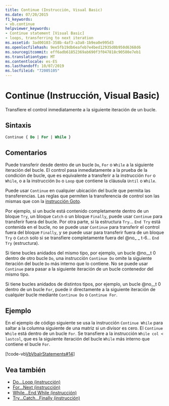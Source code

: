 ```yaml
---
title: Continue (Instrucción, Visual Basic)
ms.date: 07/20/2015
f1_keywords:
- vb.continue
helpviewer_keywords:
- Continue statement [Visual Basic]
- loops, transferring to next iteration
ms.assetid: 3ad00103-358b-4af3-a3a8-1b9ea0e995d3
ms.openlocfilehash: 9ee5fb19db6eafeb7e4bed12935d0b950d6368d6
ms.sourcegitcommit: eff6adb61852369ab690f3f047818c90580e7eb1
ms.translationtype: MT
ms.contentlocale: es-ES
ms.lasthandoff: 10/07/2019
ms.locfileid: "72005105"
---
```

# <a name="continue-statement-visual-basic"></a>Continue (Instrucción, Visual Basic)
Transfiere el control inmediatamente a la siguiente iteración de un bucle.  
  
## <a name="syntax"></a>Sintaxis  
  
```vb  
Continue { Do | For | While }  
```  
  
## <a name="remarks"></a>Comentarios  
 Puede transferir desde dentro de un bucle `Do`, `For` o `While` a la siguiente iteración del bucle. El control pasa inmediatamente a la prueba de la condición de bucle, que es equivalente a transferir a la instrucción `For` o `While`, o a la instrucción `Do` o `Loop` que contiene la cláusula `Until` o `While`.  
  
 Puede usar `Continue` en cualquier ubicación del bucle que permita las transferencias. Las reglas que permiten la transferencia de control son las mismas que con la [instrucción Goto](../../../visual-basic/language-reference/statements/goto-statement.md).  
  
 Por ejemplo, si un bucle está contenido completamente dentro de un bloque `Try`, un bloque `Catch` o un bloque `Finally`, puede usar `Continue` para transferir fuera del bucle. Por otra parte, si la estructura `Try`... `End Try` está contenida en el bucle, no se puede usar `Continue` para transferir el control fuera del bloque `Finally`, y se puede usar para transferir fuera de un bloque `Try` o `Catch` solo si se transfiere completamente fuera del @no_ _ t-6... `End Try` (estructura).  
  
 Si tiene bucles anidados del mismo tipo, por ejemplo, un bucle @no__t 0 dentro de otro bucle `Do`, una instrucción `Continue Do` omite la siguiente iteración del bucle `Do` más interno que lo contiene. No se puede usar `Continue` para pasar a la siguiente iteración de un bucle contenedor del mismo tipo.  
  
 Si tiene bucles anidados de distintos tipos, por ejemplo, un bucle @no__t 0 dentro de un bucle `For`, puede ir directamente a la siguiente iteración de cualquier bucle mediante `Continue Do` o `Continue For`.  
  
## <a name="example"></a>Ejemplo  
 En el ejemplo de código siguiente se usa la instrucción `Continue While` para saltar a la columna siguiente de una matriz si un divisor es cero. El `Continue While` está dentro de un bucle `For`. Se transfiere a la instrucción `While col < lastcol`, que es la siguiente iteración del bucle `While` más interno que contiene el bucle `For`.  
  
 [!code-vb[VbVbalrStatements#14](~/samples/snippets/visualbasic/VS_Snippets_VBCSharp/VbVbalrStatements/VB/Class1.vb#14)]  
  
## <a name="see-also"></a>Vea también

- [Do...Loop (instrucción)](../../../visual-basic/language-reference/statements/do-loop-statement.md)
- [For...Next (instrucción)](../../../visual-basic/language-reference/statements/for-next-statement.md)
- [While...End While (instrucción)](../../../visual-basic/language-reference/statements/while-end-while-statement.md)
- [Try...Catch...Finally (instrucción)](../../../visual-basic/language-reference/statements/try-catch-finally-statement.md)
